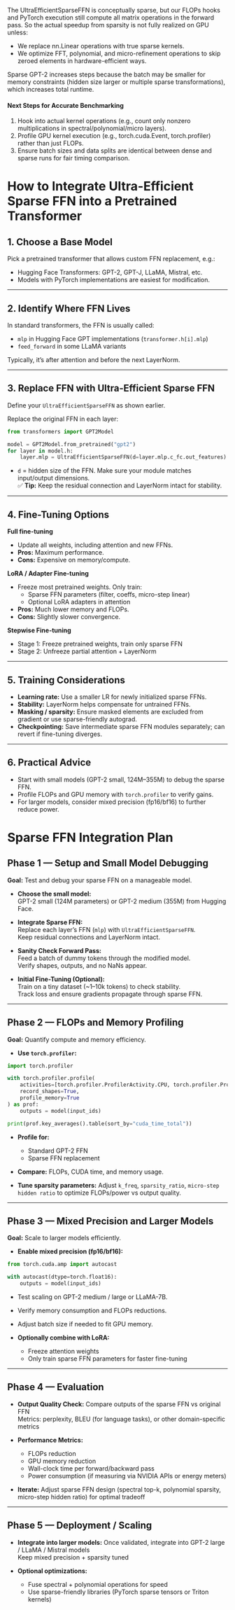 The UltraEfficientSparseFFN is conceptually sparse, but our FLOPs hooks and PyTorch execution still compute all matrix operations in the forward pass. So the actual speedup from sparsity is not fully realized on GPU unless:

- We replace nn.Linear operations with true sparse kernels.
- We optimize FFT, polynomial, and micro-refinement operations to skip zeroed elements in hardware-efficient ways.

Sparse GPT-2 increases steps because the batch may be smaller for memory constraints (hidden size larger or multiple sparse transformations), which increases total runtime.

#### Next Steps for Accurate Benchmarking
1. Hook into actual kernel operations (e.g., count only nonzero multiplications in spectral/polynomial/micro layers).
2. Profile GPU kernel execution (e.g., torch.cuda.Event, torch.profiler) rather than just FLOPs.
3. Ensure batch sizes and data splits are identical between dense and sparse runs for fair timing comparison.



# How to Integrate Ultra-Efficient Sparse FFN into a Pretrained Transformer

## 1. Choose a Base Model
Pick a pretrained transformer that allows custom FFN replacement, e.g.:  
- Hugging Face Transformers: GPT-2, GPT-J, LLaMA, Mistral, etc.  
- Models with PyTorch implementations are easiest for modification.

---

## 2. Identify Where FFN Lives
In standard transformers, the FFN is usually called:  
- `mlp` in Hugging Face GPT implementations (`transformer.h[i].mlp`)  
- `feed_forward` in some LLaMA variants  

Typically, it’s after attention and before the next LayerNorm.

---

## 3. Replace FFN with Ultra-Efficient Sparse FFN
Define your `UltraEfficientSparseFFN` as shown earlier.  

Replace the original FFN in each layer:

```python
from transformers import GPT2Model

model = GPT2Model.from_pretrained("gpt2")
for layer in model.h:
    layer.mlp = UltraEfficientSparseFFN(d=layer.mlp.c_fc.out_features)
```

- `d` = hidden size of the FFN. Make sure your module matches input/output dimensions.  
✅ **Tip:** Keep the residual connection and LayerNorm intact for stability.

---

## 4. Fine-Tuning Options

**Full fine-tuning**  
- Update all weights, including attention and new FFNs.  
- **Pros:** Maximum performance.  
- **Cons:** Expensive on memory/compute.

**LoRA / Adapter Fine-tuning**  
- Freeze most pretrained weights. Only train:  
  - Sparse FFN parameters (filter, coeffs, micro-step linear)  
  - Optional LoRA adapters in attention  
- **Pros:** Much lower memory and FLOPs.  
- **Cons:** Slightly slower convergence.

**Stepwise Fine-tuning**  
- Stage 1: Freeze pretrained weights, train only sparse FFN  
- Stage 2: Unfreeze partial attention + LayerNorm

---

## 5. Training Considerations
- **Learning rate:** Use a smaller LR for newly initialized sparse FFNs.  
- **Stability:** LayerNorm helps compensate for untrained FFNs.  
- **Masking / sparsity:** Ensure masked elements are excluded from gradient or use sparse-friendly autograd.  
- **Checkpointing:** Save intermediate sparse FFN modules separately; can revert if fine-tuning diverges.

---

## 6. Practical Advice
- Start with small models (GPT-2 small, 124M–355M) to debug the sparse FFN.  
- Profile FLOPs and GPU memory with `torch.profiler` to verify gains.  
- For larger models, consider mixed precision (fp16/bf16) to further reduce power.

# Sparse FFN Integration Plan

## Phase 1 — Setup and Small Model Debugging
**Goal:** Test and debug your sparse FFN on a manageable model.

- **Choose the small model:**  
  GPT-2 small (124M parameters) or GPT-2 medium (355M) from Hugging Face.

- **Integrate Sparse FFN:**  
  Replace each layer’s FFN (`mlp`) with `UltraEfficientSparseFFN`.  
  Keep residual connections and LayerNorm intact.

- **Sanity Check Forward Pass:**  
  Feed a batch of dummy tokens through the modified model.  
  Verify shapes, outputs, and no NaNs appear.

- **Initial Fine-Tuning (Optional):**  
  Train on a tiny dataset (~1–10k tokens) to check stability.  
  Track loss and ensure gradients propagate through sparse FFN.

---

## Phase 2 — FLOPs and Memory Profiling
**Goal:** Quantify compute and memory efficiency.

- **Use `torch.profiler`:**

```python
import torch.profiler

with torch.profiler.profile(
    activities=[torch.profiler.ProfilerActivity.CPU, torch.profiler.ProfilerActivity.CUDA],
    record_shapes=True,
    profile_memory=True
) as prof:
    outputs = model(input_ids)

print(prof.key_averages().table(sort_by="cuda_time_total"))
```

- **Profile for:**  
  - Standard GPT-2 FFN  
  - Sparse FFN replacement  

- **Compare:** FLOPs, CUDA time, and memory usage.  
- **Tune sparsity parameters:** Adjust `k_freq`, `sparsity_ratio`, `micro-step hidden ratio` to optimize FLOPs/power vs output quality.

---

## Phase 3 — Mixed Precision and Larger Models
**Goal:** Scale to larger models efficiently.

- **Enable mixed precision (fp16/bf16):**

```python
from torch.cuda.amp import autocast

with autocast(dtype=torch.float16):
    outputs = model(input_ids)
```

- Test scaling on GPT-2 medium / large or LLaMA-7B.  
- Verify memory consumption and FLOPs reductions.  
- Adjust batch size if needed to fit GPU memory.

- **Optionally combine with LoRA:**  
  - Freeze attention weights  
  - Only train sparse FFN parameters for faster fine-tuning

---

## Phase 4 — Evaluation
- **Output Quality Check:** Compare outputs of the sparse FFN vs original FFN  
  Metrics: perplexity, BLEU (for language tasks), or other domain-specific metrics

- **Performance Metrics:**  
  - FLOPs reduction  
  - GPU memory reduction  
  - Wall-clock time per forward/backward pass  
  - Power consumption (if measuring via NVIDIA APIs or energy meters)

- **Iterate:** Adjust sparse FFN design (spectral top-k, polynomial sparsity, micro-step hidden ratio) for optimal tradeoff

---

## Phase 5 — Deployment / Scaling
- **Integrate into larger models:** Once validated, integrate into GPT-2 large / LLaMA / Mistral models  
  Keep mixed precision + sparsity tuned

- **Optional optimizations:**  
  - Fuse spectral + polynomial operations for speed  
  - Use sparse-friendly libraries (PyTorch sparse tensors or Triton kernels)

